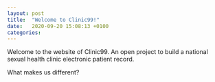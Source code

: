 ```yaml
---
layout: post
title:  "Welcome to Clinic99!"
date:   2020-09-20 15:08:13 +0100
categories: 
---
```

Welcome to the website of Clinic99.  An open project to build a national sexual health clinic electronic patient record.

What makes us different?